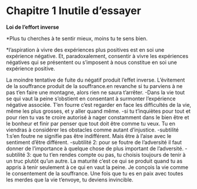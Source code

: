 

# Chapitre 1 Inutile d’essayer

**Loi de l’effort inverse**

  *Plus tu cherches à te sentir mieux, moins tu te sens bien.

  *l’aspiration à vivre des expériences plus positives est en soi une expérience négative. Et, paradoxalement, consentir à vivre les expériences négatives qui se présentent ou s’imposent à nous constitue en soi une expérience positive.
  
La moindre tentative de fuite du négatif produit l’effet inverse. L’évitement de la souffrance produit de la souffrance.en revanche si tu parviens à ne pas t’en faire une montagne, alors rien ne saura t’arrêter.
-Dans la vie tout se qui vaut la peine s’obstient en consentant à surmonter l’expérience négative associée.
T’en fourre c’est regarder en face les difficultés de la vie, même les plus grosses, et y aller quand même.
-si tu t’inquiètes pour tout et pour rien tu vas te croire autorisé à nager constamment dans le bien être et le bonheur et finir par penser que tout doit être comme tu veux. Tu en viendras à considérer les obstacles comme autant d’injustice.
-subtilité 1:s’en foutre ne signifie pas être indifférent. Mais être à l’aise avec le sentiment d’être différent.
-subtilité 2: pour se foutre de l’adversité il faut donner de l’importance à quelque chose de plus important de l’adversité.
-subtilité 3: que tu t’en rendes compte ou pas, tu choisis toujours de tenir à un truc plutôt qu’un autre.
La maturité c’est ce qui se produit quand tu as appris à tenir seulement à ce qui en vaut la peine.
Je conçois la vie comme le consentement de la souffrance. Une fois que tu es en paix avec toutes les merdes que la vie t’envoye, tu deviens invincible.
​
